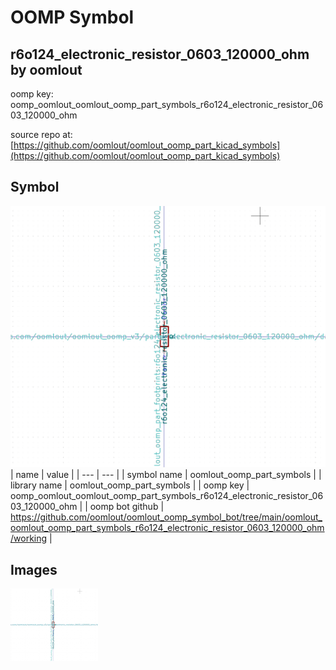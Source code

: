 # OOMP Symbol  
## r6o124_electronic_resistor_0603_120000_ohm  by oomlout  
  
oomp key: oomp_oomlout_oomlout_oomp_part_symbols_r6o124_electronic_resistor_0603_120000_ohm  
  
source repo at: [https://github.com/oomlout/oomlout_oomp_part_kicad_symbols](https://github.com/oomlout/oomlout_oomp_part_kicad_symbols)  
## Symbol  
  
[![working.png](working_600.png)](working.png)  
| name | value | 
| --- | --- | 
| symbol name | oomlout_oomp_part_symbols | 
| library name | oomlout_oomp_part_symbols | 
| oomp key | oomp_oomlout_oomlout_oomp_part_symbols_r6o124_electronic_resistor_0603_120000_ohm | 
| oomp bot github | https://github.com/oomlout/oomlout_oomp_symbol_bot/tree/main/oomlout_oomlout_oomp_part_symbols_r6o124_electronic_resistor_0603_120000_ohm/working | 
## Images  
  
[![working.png](working_140.png)](working.png)  

